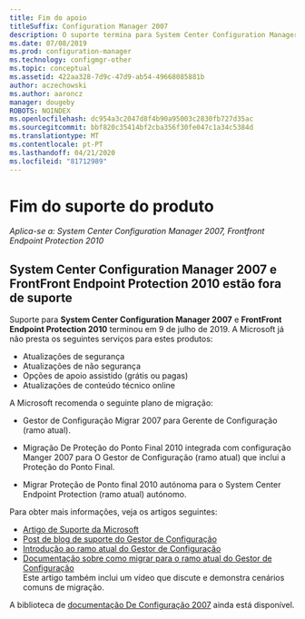 ```yaml
---
title: Fim do apoio
titleSuffix: Configuration Manager 2007
description: O suporte termina para System Center Configuration Manager 2007 e FrontFront Endpoint Protection 2010 em 9 de julho de 2019.
ms.date: 07/08/2019
ms.prod: configuration-manager
ms.technology: configmgr-other
ms.topic: conceptual
ms.assetid: 422aa328-7d9c-47d9-ab54-49668085881b
author: aczechowski
ms.author: aaroncz
manager: dougeby
ROBOTS: NOINDEX
ms.openlocfilehash: dc954a3c2047d8f4b90a95003c2830fb727d35ac
ms.sourcegitcommit: bbf820c35414bf2cba356f30fe047c1a34c5384d
ms.translationtype: MT
ms.contentlocale: pt-PT
ms.lasthandoff: 04/21/2020
ms.locfileid: "81712989"
---
```

# <a name="product-end-of-support"></a>Fim do suporte do produto

*Aplica-se a: System Center Configuration Manager 2007, Frontfront Endpoint Protection 2010*

## <a name="system-center-configuration-manager-2007-and-forefront-endpoint-protection-2010-are-out-of-support"></a>**System Center Configuration Manager 2007** e **FrontFront Endpoint Protection 2010** estão fora de suporte

Suporte para **System Center Configuration Manager 2007** e **FrontFront Endpoint Protection 2010** terminou em 9 de julho de 2019. A Microsoft já não presta os seguintes serviços para estes produtos:

- Atualizações de segurança
- Atualizações de não segurança
- Opções de apoio assistido (grátis ou pagas)
- Atualizações de conteúdo técnico online

A Microsoft recomenda o seguinte plano de migração:

- Gestor de Configuração Migrar 2007 para Gerente de Configuração (ramo atual).  

- Migração De Proteção do Ponto Final 2010 integrada com configuração Manger 2007 para O Gestor de Configuração (ramo atual) que inclui a Proteção do Ponto Final.  

- Migrar Proteção de Ponto final 2010 autónoma para o System Center Endpoint Protection (ramo atual) autónomo.  

Para obter mais informações, veja os artigos seguintes:

- [Artigo de Suporte da Microsoft](https://support.microsoft.com/help/4096323)  
- [Post de blog de suporte do Gestor de Configuração](https://techcommunity.microsoft.com/t5/configuration-manager-blog/configuration-manager-2007-approaching-end-of-support-what-you/ba-p/274995)  
- [Introdução ao ramo atual do Gestor de Configuração](../understand/introduction.md)  
- [Documentação sobre como migrar para o ramo atual do Gestor de Configuração](../migration/migrate-data-between-hierarchies.md)  
    Este artigo também inclui um vídeo que discute e demonstra cenários comuns de migração.

A biblioteca de [documentação De Configuração 2007](https://docs.microsoft.com/previous-versions/system-center/configuration-manager-2007/bb735860\(v=technet.10\)) ainda está disponível.
